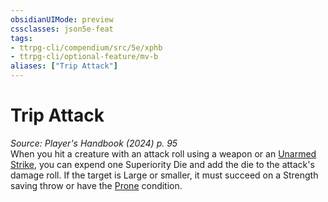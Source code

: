 ```yaml
---
obsidianUIMode: preview
cssclasses: json5e-feat
tags:
- ttrpg-cli/compendium/src/5e/xphb
- ttrpg-cli/optional-feature/mv-b
aliases: ["Trip Attack"]
---
```

# Trip Attack
*Source: Player's Handbook (2024) p. 95*  
When you hit a creature with an attack roll using a weapon or an [Unarmed Strike](3-Mechanics/CLI/rules/variant-rules/unarmed-strike-xphb.md), you can expend one Superiority Die and add the die to the attack's damage roll. If the target is Large or smaller, it must succeed on a Strength saving throw or have the [Prone](3-Mechanics/CLI/rules/conditions.md#Prone) condition.